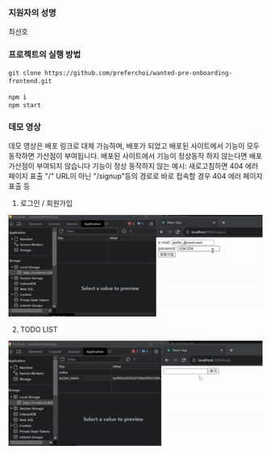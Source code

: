 ### 지원자의 성명
최선호

### 프로젝트의 실행 방법

```
git clone https://github.com/preferchoi/wanted-pre-onboarding-frontend.git

npm i
npm start
```

### 데모 영상
데모 영상은 배포 링크로 대체 가능하며, 배포가 되었고 배포된 사이트에서 기능이 모두 동작하면 가산점이 부여됩니다.
배포된 사이트에서 기능이 정상동작 하지 않는다면 배포 가산점이 부여되지 않습니다
기능이 정상 동작하지 않는 예시:
새로고침하면 404 에러 페이지 표출
"/" URL이 아닌 "/signup"등의 경로로 바로 접속할 경우 404 에러 페이지 표출 등


1. 로그인 / 회원가입
<img src=./login.gif>

2. TODO LIST
<img src=./todo.gif>